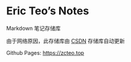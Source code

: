 # Eric Teo’s Notes

Markdown 笔记存储库

由于网络原因，此存储库由 [CSDN](https://codechina.csdn.net/zcteo/github-pages.git) 存储库自动更新

Github Pages: <https://zcteo.top>

